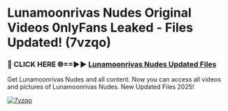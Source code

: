 # Lunamoonrivas Nudes Original Videos 0nlyFans Leaked - Files Updated! (7vzqo)

<h3>🔴 CLICK HERE 🌐==►► <a href="https://tinyurl.com/yc6ubb5a" rel="nofollow">Lunamoonrivas Nudes Updated Files</a></h3>

Get Lunamoonrivas Nudes and all content. Now you can access all videos and pictures of Lunamoonrivas Nudes. New Updated Files 2025!

[![7vzqo](https://i.imgur.com/7eu0CRL.gif)](https://tinyurl.com/yc6ubb5a)
